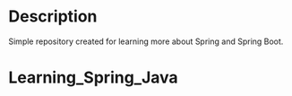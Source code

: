 # Description
Simple repository created for learning more about Spring and Spring Boot.
# Learning_Spring_Java
